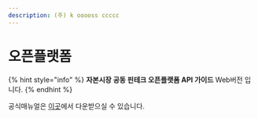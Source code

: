```yaml
---
description: (주) k ooooss ccccc
---
```


# 오픈플랫폼

{% hint style="info" %}
**자본시장 공동 핀테크 오픈플랫폼 API 가이드** Web버전 입니다.
{% endhint %}

공식매뉴얼은 [이곳](https://developers.koscom.co.kr/documentation/reference)에서 다운받으실 수 있습니다.



